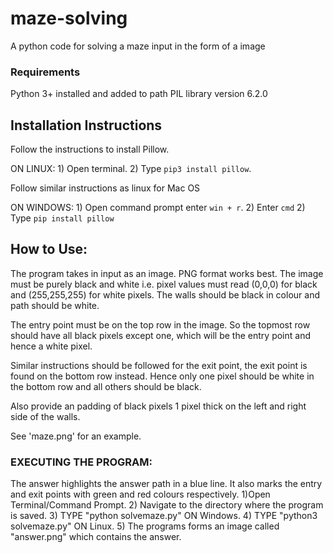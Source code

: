 # maze-solving
A python code for solving a maze input in the form of a image

### Requirements
Python 3+ installed and added to path
PIL library version 6.2.0

## Installation Instructions
Follow the instructions to install Pillow.

ON LINUX:
    1) Open terminal.
    2) Type `pip3 install pillow`.
    
Follow similar instructions as linux for Mac OS

ON WINDOWS:
    1) Open command prompt enter `win + r`.
    2) Enter `cmd`
    2) Type `pip install pillow`

## How to Use:

The program takes in input as an image. PNG format works best.
The image must be purely black and white i.e. pixel values must read (0,0,0) for black and (255,255,255) for white pixels.
The walls should be black in colour and path should be white.

The entry point must be on the top row in the image. So the topmost row should have all black pixels except one,
which will be the entry point and hence a white pixel.

Similar instructions should be followed for the exit point, the exit point is found on the bottom row instead.
Hence only one pixel should be white in the bottom row and all others should be black.

Also provide an padding of black pixels 1 pixel thick on the left and right side of the walls.

See 'maze.png' for an example.

### EXECUTING THE PROGRAM:
The answer highlights the answer path in a blue line. It also marks the entry and exit points with green and red colours respectively.
    1)Open Terminal/Command Prompt.
    2) Navigate to the directory where the program is saved.
    3) TYPE "python solvemaze.py" ON Windows.
    4) TYPE "python3 solvemaze.py" ON Linux.
    5) The programs forms an image called "answer.png" which contains the answer.
